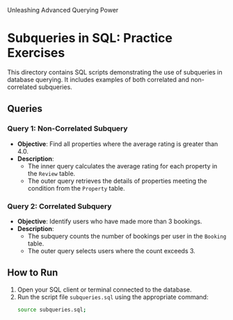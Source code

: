 Unleashing Advanced Querying Power
# Subqueries in SQL: Practice Exercises

This directory contains SQL scripts demonstrating the use of subqueries in database querying. It includes examples of both correlated and non-correlated subqueries.

## Queries

### Query 1: Non-Correlated Subquery
- **Objective**: Find all properties where the average rating is greater than 4.0.
- **Description**:
  - The inner query calculates the average rating for each property in the `Review` table.
  - The outer query retrieves the details of properties meeting the condition from the `Property` table.

### Query 2: Correlated Subquery
- **Objective**: Identify users who have made more than 3 bookings.
- **Description**:
  - The subquery counts the number of bookings per user in the `Booking` table.
  - The outer query selects users where the count exceeds 3.

## How to Run

1. Open your SQL client or terminal connected to the database.
2. Run the script file `subqueries.sql` using the appropriate command:
   ```bash
   source subqueries.sql;

